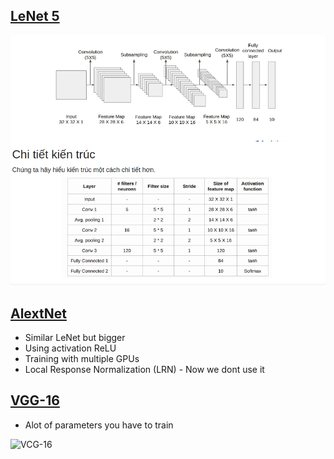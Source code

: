 ## **[LeNet 5](https://www.analyticsvidhya.com/blog/2021/03/the-architecture-of-lenet-5/)**

![Lenet 5](https://github.com/denotevn/Deep-Learning-Specialization-Coursera/blob/main/C4%20-%20Convolutional%20Neural%20Networks/Week%202/images/Lenet%205.png)

## **[AlextNet]()**
+ Similar LeNet but bigger
+ Using activation ReLU
+ Training with multiple GPUs
+ Local Response Normalization (LRN) - Now we dont use it


## **[VGG-16]()**
+ Alot of parameters you have to train

![VCG-16]()